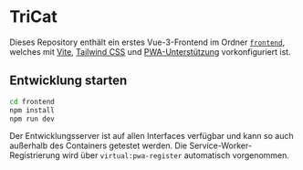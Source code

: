 # TriCat

Dieses Repository enthält ein erstes Vue-3-Frontend im Ordner [`frontend`](frontend),
welches mit [Vite](https://vitejs.dev/), [Tailwind CSS](https://tailwindcss.com/) und
[PWA-Unterstützung](https://vite-pwa-org.netlify.app/) vorkonfiguriert ist.

## Entwicklung starten

```bash
cd frontend
npm install
npm run dev
```

Der Entwicklungsserver ist auf allen Interfaces verfügbar und kann so auch
außerhalb des Containers getestet werden. Die Service-Worker-Registrierung wird
über `virtual:pwa-register` automatisch vorgenommen.
